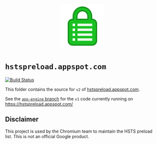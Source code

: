 <center>
<img src="frontend/static/app-icon.png" width=144>
</center>

# `hstspreload.appspot.com`

[![Build Status](https://travis-ci.org/chromium/hstspreload.appspot.com.svg?branch=master)](https://travis-ci.org/chromium/hstspreload.appspot.com)

This folder contains the source for `v2` of [hstspreload.appspot.com](https://hstspreload.appspot.com/).

See the [`app-engine` branch](https://github.com/chromium/hstspreload.appspot.com/tree/app-engine) for the `v1` code currently running on https://hstspreload.appspot.com/

## Disclaimer

This project is used by the Chromium team to maintain the HSTS preload list. This is not an official Google product.
